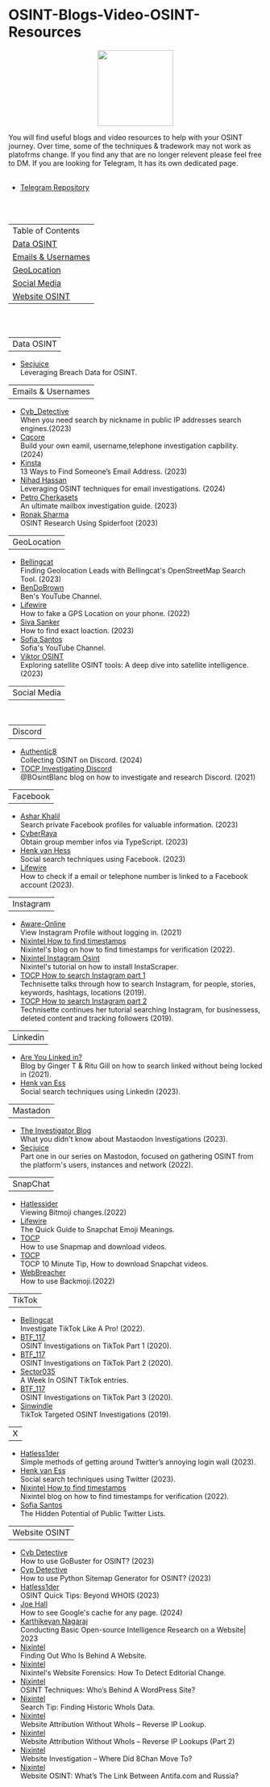 # OSINT-Blogs-Video-OSINT-Resources
<p align="center">
  <img width="150" height="150" src="https://www.cqcore.uk/wp-content/uploads/2021/04/cropped-cropped-Capture-2.png">
</p>
  <p>You will find useful blogs and video resources to help with your OSINT journey. Over time, some of the techniques & tradework may not work as platofrms change. If you find any that are no longer relevent please feel free to DM. If you are looking for Telegram, It has its own dedicated page.</p>
<ul>
  <li><a href="https://github.com/cqcore/Telegram-OSINT">Telegram Repository</a></li>
</ul>
  <br></br>
  <table>
    <tr>
      <td>Table of Contents</td>
    </tr>
    <tr>
      <td><a href="#dataosint">Data OSINT</a></td>
    </tr>
    <tr>
      <td><a href="#emailsandusernames">Emails & Usernames</a></td>
    </tr>
    <tr>
      <td><a href="#geolocation">GeoLocation</a></td>
    </tr>
    <tr>
      <td><a href="#socialmedia">Social Media</a></td>
    </tr>
    <tr>
      <td><a href="#websiteosint">Website OSINT</a></td>
    </tr>
    </tr>
  </table>
  <br></br>
<table>
  <div id="dataosint"></div>
  <tr>
    <td>Data OSINT</td>
  </tr>
</table>
 <ul>
     <li><a href="https://www.secjuice.com/leveraging-breach-data-for-osint/">Secjuice</a></li>Leveraging Breach Data for OSINT.
 </ul>
 <table>
    <div id="emailsandusernames"></div>
    <tr>
      <td>Emails & Usernames</td>
    </tr>
  </table>
  <ul>
     <li><a href="https://medium.com/@cyb_detective/when-you-need-search-by-nickname-in-public-ip-addresses-search-engines-shodan-netlas-fofa-etc-59d92af047cc">Cyb_Detective</a></li>When you need search by nickname in public IP addresses search engines.(2023)
     <li><a href="https://www.cqcore.uk/happy-new-year-happy-osint-hunting/">Cqcore</a></li>Build your own eamil, username,telephone investigation capbility. (2024)
     <li><a href="https://kinsta.com/blog/find-email-address/">Kinsta</a></li>13 Ways to Find Someone’s Email Address. (2023)
     <li><a href="https://www.authentic8.com/blog/osint-techniques-email-investigations?utm_source=linkedin&utm_medium=social>">Nihad Hassan</a></li>Leveraging OSINT techniques for email investigations. (2024)
     <li><a href="https://www.osintteam.com/learn-to-investigate-email-addresses/">Petro Cherkasets</a></li>An ultimate mailbox investigation guide. (2023)
     <li><a href="https://medium.com/@ronak.d.sharma111/osint-research-using-username-e-mail-phone-number-and-many-more-a99c4f5a958d">Ronak Sharma</a></li>OSINT Research Using Spiderfoot (2023)
 </ul>
  <table>
    <div id="geolocation"></div>
    <tr>
      <td>GeoLocation</td>
    </tr>
  </table>
  <ul>
    <li><a href="https://www.bellingcat.com/resources/how-tos/2023/05/08/finding-geolocation-leads-with-bellingcats-openstreetmap-search-tool/">Bellingcat</a></li>Finding Geolocation Leads with Bellingcat's OpenStreetMap Search Tool. (2023)
    <li><a href="https://www.youtube.com/@Bendobrown">BenDoBrown</a></li>Ben's YouTube Channel.
    <li><a href="https://www.lifewire.com/fake-gps-location-4165524">Lifewire</a></li>How to fake a GPS Location on your phone. (2022)
    <li><a href="https://medium.com/@Cyber_siva/how-to-find-the-exact-location-of-anyone-osint-part-1-eed7d1323c6a">Siva Sanker</a></li>How to find exact loaction. (2023)
    <li><a href="https://www.youtube.com/playlist?list=PLwFbKk71Xo1z0mt31RyIyqrEdasfyOvbQ">Sofia Santos</a></li>Sofia's YouTube Channel.
    <li><a href="https://medium.com/@viktor.osint/exploring-satellite-osint-tools-a-deep-dive-into-satellite-intelligence-68de444b080c">Viktor OSINT</a></li>Exploring satellite OSINT tools: A deep dive into satellite intelligence. (2023)
  </ul>
  <table>
    <div id="socialmedia"></div>
    <tr>
      <td>Social Media</td>
    </tr>
  </table> 
  <br/>
  <table>
    <tr>
      <td>Discord</td>
    </tr>
 </table>
  <ul>
    <li><a href="https://authentic8.com/blog/collecting-osint-discord-guide">Authentic8</a></li>Collecting OSINT on Discord. (2024)
    <li><a href="https://osintcurio.us/category/social-media/discord/">TOCP Investigating Discord</a></li>@BOsintBlanc blog on how to investigate and research Discord. (2021)
  </ul>
  <table>
    <tr>
      <td>Facebook</td>
    </tr>
 </table>
  <ul>
    <li><a href="https://asharbinkhalil.medium.com/osint-tip-search-private-facebook-profiles-for-valuable-information-43b5b2fe4c62">Ashar Khalil</a></li>Search private Facebook profiles for valuable information. (2023)
    <li><a href="https://osintteam.blog/facebook-group-members-scraper-obtain-group-member-infos-via-typescir-315e7183ca5b">CyberRaya</a></li>Obtain group member infos via TypeScript. (2023)
    <li><a href="https://gijn.org/2023/06/26/social-search-techniques-using-facebook-henk-van-ess/">Henk van Hess</a></li>Social search techniques using Facebook. (2023)
    <li><a href="https://www.lifewire.com/recover-facebook-password-without-email-and-phone-number-4582257">Lifewire</a></li>How to check if a email or telephone number is linked to a Facebook account (2023).
  </ul>
  <table>
    <tr>
      <td>Instagram</td>
    </tr>
 </table>
 <ul>
    <li><a href="https://www.aware-online.com/en/view-instagram-profiles-without-logging-in/">Aware-Online</a></li>View Instagram Profile without logging in. (2021)
    <li><a href="https://nixintel.info/osint/how-to-find-timestamps-for-verification/">Nixintel How to find timestamps</a></li>Nixintel's blog on how to find timestamps for verification (2022).
    <li><a href="https://nixintel.info/osint-tools/instagram-osint-a-promising-new-python-tool/">Nixintel Instagram Osint</a></li>Nixintel's tutorial on how to install InstaScraper.
    <li><a href="https://osintcurio.us/2019/07/16/searching-instagram/">TOCP How to search Instagram part 1</a></li>Technisette talks through how to search Instagram, for people, stories, keywords, hashtags, locations (2019).
    <li><a href="https://osintcurio.us/2019/10/01/searching-instagram-part-2/">TOCP How to search Instagram part 2</a></li>Technisette continues her tutorial searching Instagram, for businessess, deleted content  and tracking followers (2019).
  </ul>
  <table>
    <tr>
      <td>Linkedin</td>
    </tr>
 </table>
 <ul>
    <li><a href="https://www.cqcore.uk/are-you-linked-in/">Are You Linked in?</a></li>Blog by Ginger T & Ritu Gill on how to search linked without being locked in (2021).
    <li><a href="https://gijn.org/2023/06/27/social-search-techniques-guide-using-linkedin-henk-van-ess/">Henk van Ess</a></li>Social search techniques using Linkedin (2023).
  </ul>
  <table>
    <tr>
      <td>Mastadon</td>
    </tr>
 </table>
 <ul>
    <li><a href="https://medium.com/@TheInvestigatorBlog/what-you-didnt-know-about-mastodon-investigations-f380b5303fc8">The Investigator Blog</a></li>What you didn't know about Mastaodon Investigations (2023).
    <li><a href="https://www.secjuice.com/mastodon-osint-a-comprehensive-introduction/">Secjuice</a></li>Part one in our series on Mastodon, focused on gathering OSINT from the platform's users, instances and network (2022).
  </ul> 
  <table>
    <tr>
      <td>SnapChat</td>
    </tr>
 </table>
 <ul>
    <li><a href="https://hatless1der.com/a-snapchat-osint-tip-viewing-bitmoji-changes/">Hatlessider</a></li>Viewing Bitmoji changes.(2022)
    <li><a href="https://www.lifewire.com/snapchat-emoji-meanings-3485999">Lifewire</a></li>The Quick Guide to Snapchat Emoji Meanings.
    <li><a href="https://osintcurio.us/2020/04/13/using-snapchat-for-osint-10-minute-tip/">TOCP</a></li>How to use Snapmap and download videos.
    <li><a href="https://youtube.com/watch?v=17yiLinMPpk">TOCP</a></li>TOCP 10 Minute Tip, How to download Snapchat videos.
    <li><a href="https://webbreacher.com/2022/10/24/grabbing-old-bitmoji-outfits-with-BACKMOJI/">WebBreacher</a></li>How to use Backmoji.(2022)
  </ul>
  <table>
    <tr>
      <td>TikTok</td>
    </tr>
 </table>
 <ul>
    <li><a href="https://www.bellingcat.com/resources/2020/05/25/investigate-tiktok-like-a-pro/">Bellingcat</a></li>Investigate TikTok Like A Pro! (2022).
    <li><a href="https://medium.com/@BTF117/tiktok-osint-targeted-user-investigation-9e206f8bb794">BTF_117</a></li>OSINT Investigations on TikTok Part 1 (2020).
    <li><a href="https://medium.com/@BTF117/tiktok-osint-targeted-user-investigation-4f8a3ac0ecdc">BTF_117</a></li>OSINT Investigations on TikTok Part 2 (2020).
    <li><a href="https://sector035.nl/search?q=tiktok">Sector035</a></li>A Week In OSINT TikTok entries. 
    <li><a href="https://medium.com/@BTF117/tiktok-osint-targeted-user-investigation-part-3-3-scripts-bf0297b6475f">BTF_117</a></li>OSINT Investigations on TikTok Part 3 (2020).
    <li><a href="https://www.secjuice.com/osint-investigations-on-tiktok/">Sinwindle</a></li>TikTok Targeted OSINT Investigations (2019).
  </ul>
  <table>
    <tr>
      <td>X</td>
    </tr>
 </table>
 <ul>
    <li><a href="https://hatless1der.com/osint-quick-tips-2-simple-methods-of-getting-around-twitters-annoying-login-wall/">Hatless1der</a></li>Simple methods of getting around Twitter’s annoying login wall (2023).
    <li><a href="https://gijn.org/2023/06/28/social-search-techniques-using-twitter-henk-van-ess/">Henk van Ess</a></li>Social search techniques using Twitter (2023).
    <li><a href="https://nixintel.info/osint/how-to-find-timestamps-for-verification/">Nixintel How to find timestamps</a></li>Nixintel blog on how to find timestamps for verification (2022).
    <li><a href="https://gralhix.com/2023/05/31/the-hidden-potential-of-public-twitter-lists/">Sofia Santos</a></li>The Hidden Potential of Public Twitter Lists.
  </ul>
  <table>
    <div id="websiteosint"></div>
    <tr>
      <td>Website OSINT</td>
    </tr>
  </table>
  <ul>
    <li><a href="https://osintteam.blog/how-to-use-gobuster-for-osint-905bc9360024">Cyb Detective</a></li>How to use GoBuster for OSINT? (2023)
    <li><a href="https://publication.osintambition.org/how-to-use-python-sitemap-generator-for-osint-77bc69fa165d">Cyp Detective</a></li>How to use Python Sitemap Generator for OSINT? (2023)
    <li><a href="https://hatless1der.com/osint-quick-tips-beyond-whois/">Hatless1der</a></li>OSINT Quick Tips: Beyond WHOIS (2023)
    <li><a href="https://www.linkedin.com/pulse/how-see-googles-cache-any-page-joe-hall-xbnee">Joe Hall</a></li> How to see Google's cache for any page. (2024)
    <li><a href="https://cyberw1ng.medium.com/tryhackmes-webosint-simple-writeup-conducting-basic-open-source-intelligence-research-on-a-f1c1da2e8089">Karthikeyan Nagaraj</a></li>Conducting Basic Open-source Intelligence Research on a Website| 2023
    <li><a href="https://nixintel.info/osint/who-stole-my-stuff-finding-out-who-is-behind-a-website/">Nixintel</a></li>Finding Out Who Is Behind A Website.
    <li><a href="https://nixintel.info/osint/website-forensics-how-to-detect-editorial-changes/">Nixintel</a></li>Nixintel's Website Forensics: How To Detect Editorial Change.
    <li><a href="https://nixintel.info/osint/osint-techniques-whos-behind-a-wordpress-site/">Nixintel</a></li>OSINT Techniques: Who’s Behind A WordPress Site?
    <li><a href="https://nixintel.info/osint/search-tip-finding-historic-whois-data/">Nixintel</a></li>Search Tip: Finding Historic WhoIs Data.
    <li><a href="https://nixintel.info/osint/website-attribution-without-whois-reverse-ip-lookup/">Nixintel</a></li>Website Attribution Without WhoIs – Reverse IP Lookup.
    <li><a href="https://nixintel.info/osint/website-attribution-without-whois-reverse-ip-lookups-part-2/">Nixintel</a></li>Website Attribution Without WhoIs – Reverse IP Lookups (Part 2)
    <li><a href="https://nixintel.info/osint/website-investigation-where-did-8chan-move-to/">Nixintel</a></li>Website Investigation – Where Did 8Chan Move To?
    <li><a href="https://nixintel.info/osint/website-osint-whats-the-link-between-antifa-com-and-russia/">Nixintel</a></li>Website OSINT: What’s The Link Between Antifa.com and Russia?
</ul>     
